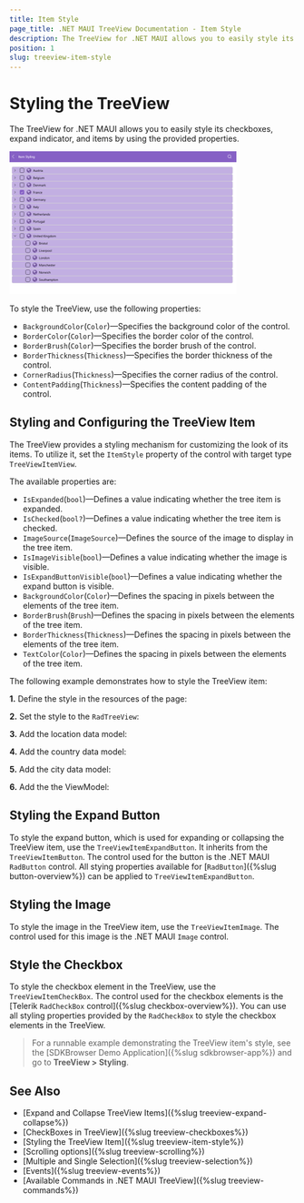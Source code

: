 ```yaml
---
title: Item Style
page_title: .NET MAUI TreeView Documentation - Item Style
description: The TreeView for .NET MAUI allows you to easily style its checkboxes, expand indicator, and items by using the provided properties.
position: 1
slug: treeview-item-style
---
```


# Styling the TreeView

The TreeView for .NET MAUI allows you to easily style its checkboxes, expand indicator, and items by using the provided properties.

![.NET MAUI TreeView Item Style](images/treeview-item-styling.png)

To style the TreeView, use the following properties:

* `BackgroundColor`(`Color`)&mdash;Specifies the background color of the control.
* `BorderColor`(`Color`)&mdash;Specifies the border color of the control.
* `BorderBrush`(`Color`)&mdash;Specifies the border brush of the control.
* `BorderThickness`(`Thickness`)&mdash;Specifies the border thickness of the control.
* `CornerRadius`(`Thickness`)&mdash;Specifies the corner radius of the control.
* `ContentPadding`(`Thickness`)&mdash;Specifies the content padding of the control.

## Styling and Configuring the TreeView Item

The TreeView provides a styling mechanism for customizing the look of its items.
To utilize it, set the `ItemStyle` property of the control with target type `TreeViewItemView`.

The available properties are:

* `IsExpanded`(`bool`)&mdash;Defines a value indicating whether the tree item is expanded.
* `IsChecked`(`bool?`)&mdash;Defines a value indicating whether the tree item is checked.
* `ImageSource`(`ImageSource`)&mdash;Defines the source of the image to display in the tree item.
* `IsImageVisible`(`bool`)&mdash;Defines a value indicating whether the image is visible.
* `IsExpandButtonVisible`(`bool`)&mdash;Defines a value indicating whether the expand button is visible.
* `BackgroundColor`(`Color`)&mdash;Defines the spacing in pixels between the elements of the tree item.
* `BorderBrush`(`Brush`)&mdash;Defines the spacing in pixels between the elements of the tree item.
* `BorderThickness`(`Thickness`)&mdash;Defines the spacing in pixels between the elements of the tree item.
* `TextColor`(`Color`)&mdash;Defines the spacing in pixels between the elements of the tree item.

The following example demonstrates how to style the TreeView item:

**1.** Define the style in the resources of the page: 

<snippet id='treeview-item-styling'/>

**2.** Set the style to the `RadTreeView`:

<snippet id='treeview-styling'/>

**3.** Add the location data model:

<snippet id='treeview-location-model'/>

**4.** Add the country data model:

<snippet id='treeview-country-model'/>

**5.** Add the city data model:

<snippet id='treeview-city-model'/>

**6.** Add the the ViewModel:

<snippet id='treeview-location-viewmodel'/>

## Styling the Expand Button

To style the expand button, which is used for expanding or collapsing the TreeView item, use the `TreeViewItemExpandButton`. It inherits from the `TreeViewItemButton`. The control used for the button is the .NET MAUI `RadButton` control. All stying properties available for [`RadButton`]({%slug button-overview%}) can be applied to `TreeViewItemExpandButton`.

<snippet id='treeview-expand-styling'/>

## Styling the Image

To style the image in the TreeView item, use the `TreeViewItemImage`. The control used for this image is the .NET MAUI `Image` control.

<snippet id='treeview-image-styling'/>

## Style the Checkbox

To style the checkbox element in the TreeView, use the `TreeViewItemCheckBox`. The control used for the checkbox elements is the [Telerik `RadCheckBox` control]({%slug checkbox-overview%}). You can use all styling properties provided by the `RadCheckBox` to style the checkbox elements in the TreeView.

<snippet id='treeview-item-checkbox-styling'/>

> For a runnable example demonstrating the TreeView item's style, see the [SDKBrowser Demo Application]({%slug sdkbrowser-app%}) and go to **TreeView > Styling**.

## See Also

* [Expand and Collapse TreeView Items]({%slug treeview-expand-collapse%})
* [CheckBoxes in TreeView]({%slug treeview-checkboxes%})
* [Styling the TreeView Item]({%slug treeview-item-style%})
* [Scrolling options]({%slug treeview-scrolling%})
* [Multiple and Single Selection]({%slug treeview-selection%})
* [Events]({%slug treeview-events%})
* [Available Commands in .NET MAUI TreeView]({%slug treeview-commands%})